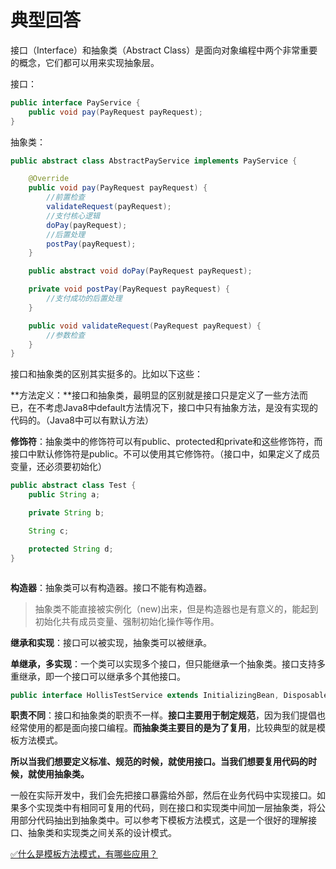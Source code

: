 # 典型回答

接口（Interface）和抽象类（Abstract Class）是面向对象编程中两个非常重要的概念，它们都可以用来实现抽象层。

接口：
```java
public interface PayService {
    public void pay(PayRequest payRequest);
}
```

抽象类：
```java
public abstract class AbstractPayService implements PayService {

    @Override
    public void pay(PayRequest payRequest) {
      	//前置检查
        validateRequest(payRequest);
      	//支付核心逻辑
        doPay(payRequest);
      	//后置处理
        postPay(payRequest);
    }

    public abstract void doPay(PayRequest payRequest);

    private void postPay(PayRequest payRequest) {
        //支付成功的后置处理
    }

    public void validateRequest(PayRequest payRequest) {
        //参数检查
    }
}
```

接口和抽象类的区别其实挺多的。比如以下这些：

**方法定义：**接口和抽象类，最明显的区别就是接口只是定义了一些方法而已，在不考虑Java8中default方法情况下，接口中只有抽象方法，是没有实现的代码的。（Java8中可以有默认方法）

**修饰符**：抽象类中的修饰符可以有public、protected和private和<default>这些修饰符，而接口中默认修饰符是public。不可以使用其它修饰符。（接口中，如果定义了成员变量，还必须要初始化）

```java
public abstract class Test {
    public String a;

    private String b;

    String c;

    protected String d;
}



```

**构造器**：抽象类可以有构造器。接口不能有构造器。

> 抽象类不能直接被实例化（new)出来，但是构造器也是有意义的，能起到初始化共有成员变量、强制初始化操作等作用。


**继承和实现**：接口可以被实现，抽象类可以被继承。

**单继承，多实现**：一个类可以实现多个接口，但只能继承一个抽象类。接口支持多重继承，即一个接口可以继承多个其他接口。

```java
public interface HollisTestService extends InitializingBean, DisposableBean {}
```

**职责不同**：接口和抽象类的职责不一样。**接口主要用于制定规范**，因为我们提倡也经常使用的都是面向接口编程。**而抽象类主要目的是为了复用**，比较典型的就是模板方法模式。

**所以当我们想要定义标准、规范的时候，就使用接口。当我们想要复用代码的时候，就使用抽象类。**

一般在实际开发中，我们会先把接口暴露给外部，然后在业务代码中实现接口。如果多个实现类中有相同可复用的代码，则在接口和实现类中间加一层抽象类，将公用部分代码抽出到抽象类中。可以参考下模板方法模式，这是一个很好的理解接口、抽象类和实现类之间关系的设计模式。

[✅什么是模板方法模式，有哪些应用？](https://www.yuque.com/hollis666/fo22bm/xrldzr6lf0mey3aw?view=doc_embed)
